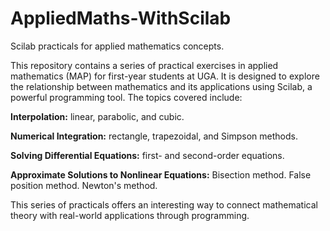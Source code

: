 # AppliedMaths-WithScilab
 Scilab practicals for applied mathematics concepts.
 
This repository contains a series of practical exercises in applied mathematics (MAP) for first-year students at UGA. It is designed to explore the relationship between mathematics and its applications using Scilab, a powerful programming tool. The topics covered include:

**Interpolation:** linear, parabolic, and cubic.

**Numerical Integration:** rectangle, trapezoidal, and Simpson methods.

**Solving Differential Equations:** first- and second-order equations.

**Approximate Solutions to Nonlinear Equations:**
Bisection method.
False position method.
Newton's method.

This series of practicals offers an interesting way to connect mathematical theory with real-world applications through programming.
